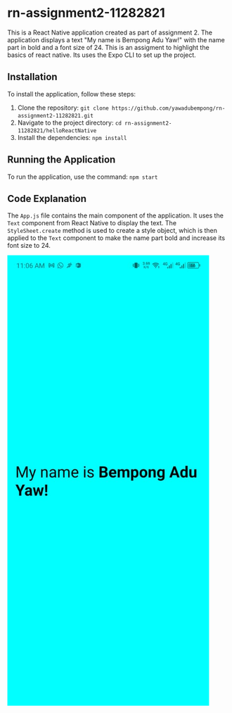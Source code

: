 # rn-assignment2-11282821

This is a React Native application created as part of assignment 2. The application displays a text "My name is Bempong Adu Yaw!" with the name part in bold and a font size of 24. This is an assigment to highlight the basics of react native. Its uses the Expo CLI to set up the project.

## Installation

To install the application, follow these steps:

1. Clone the repository: `git clone https://github.com/yawadubempong/rn-assignment2-11282821.git`
2. Navigate to the project directory: `cd rn-assignment2-11282821/helloReactNative`
3. Install the dependencies: `npm install`

## Running the Application

To run the application, use the command: `npm start`

## Code Explanation

The `App.js` file contains the main component of the application. It uses the `Text` component from React Native to display the text. The `StyleSheet.create` method is used to create a style object, which is then applied to the `Text` component to make the name part bold and increase its font size to 24.

![Screenshot of app](./helloReactNative/assets/screenshot.jpg)